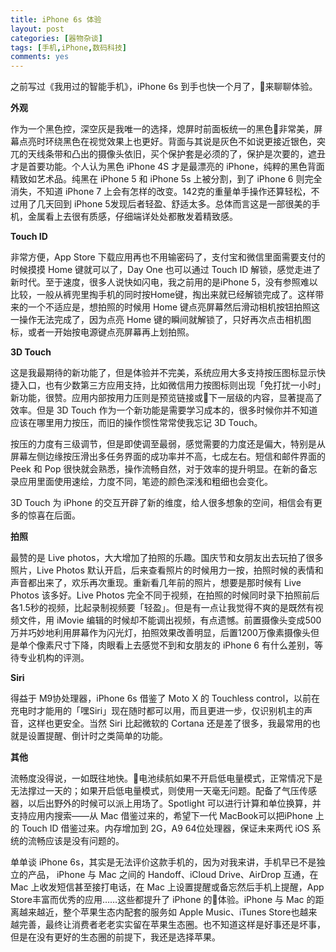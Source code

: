 ```yaml
---
title: iPhone 6s 体验
layout: post
categories: [器物杂谈]
tags: [手机,iPhone,数码科技]
comments: yes
---
```



之前写过《我用过的智能手机》，iPhone 6s 到手也快一个月了，来聊聊体验。

**外观**

作为一个黑色控，深空灰是我唯一的选择，熄屏时前面板统一的黑色非常美，屏幕点亮时环绕黑色在视觉效果上也更好。背面与其说是灰色不如说更接近银色，突兀的天线条带和凸出的摄像头依旧，买个保护套是必须的了，保护是次要的，遮丑才是首要功能。个人认为黑色 iPhone 4S 才是最漂亮的 iPhone，纯粹的黑色背面精致如艺术品。纯黑在 iPhone 5 和 iPhone 5s 上被分割，到了 iPhone 6 则完全消失，不知道 iPhone 7 上会有怎样的改变。142克的重量单手操作还算轻松，不过用了几天回到 iPhone 5发现后者轻盈、舒适太多。总体而言这是一部很美的手机，金属看上去很有质感，仔细端详处处都散发着精致感。

**Touch ID**

非常方便，App Store 下载应用再也不用输密码了，支付宝和微信里面需要支付的时候摸摸 Home 键就可以了，Day One 也可以通过 Touch ID 解锁，感觉走进了新时代。至于速度，很多人说快如闪电，我之前用的是iPhone 5，没有参照难以比较，一般从裤兜里掏手机的同时按Home键，掏出来就已经解锁完成了。这样带来的一个不适应是，想拍照的时候用 Home 键点亮屏幕然后滑动相机按钮拍照这一操作无法完成了，因为点亮 Home 键的瞬间就解锁了，只好再次点击相机图标，或者一开始按电源键点亮屏幕再上划拍照。

**3D Touch**

这是我最期待的新功能了，但是体验并不完美，系统应用大多支持按压图标显示快捷入口，也有少数第三方应用支持，比如微信用力按图标则出现「免打扰一小时」新功能，很赞。应用内部按用力压则是预览链接或下一层级的内容，显著提高了效率。但是 3D Touch 作为一个新功能是需要学习成本的，很多时候你并不知道应该在哪里用力按压，而旧的操作惯性常常使我忘记 3D Touch。

按压的力度有三级调节，但是即使调至最弱，感觉需要的力度还是偏大，特别是从屏幕左侧边缘按压滑出多任务界面的成功率并不高，七成左右。短信和邮件界面的 Peek 和 Pop 很快就会熟悉，操作流畅自然，对于效率的提升明显。在新的备忘录应用里面使用速绘，力度不同，笔迹的颜色深浅和粗细也会变化。

3D Touch 为 iPhone 的交互开辟了新的维度，给人很多想象的空间，相信会有更多的惊喜在后面。

**拍照**

最赞的是 Live photos，大大增加了拍照的乐趣。国庆节和女朋友出去玩拍了很多照片，Live Photos 默认开启，后来查看照片的时候用力一按，拍照时候的表情和声音都出来了，欢乐再次重现。重新看几年前的照片，想要是那时候有 Live Photos 该多好。Live Photos 完全不同于视频，在拍照的时候同时录下拍照前后各1.5秒的视频，比起录制视频要「轻盈」。但是有一点让我觉得不爽的是既然有视频文件，用 iMovie 编辑的时候却不能调出视频，有点遗憾。前置摄像头变成500万并巧妙地利用屏幕作为闪光灯，拍照效果改善明显，后置1200万像素摄像头但是单个像素尺寸下降，肉眼看上去感觉不到和女朋友的 iPhone 6 有什么差别，等待专业机构的评测。

**Siri**

得益于 M9协处理器，iPhone 6s 借鉴了 Moto X 的 Touchless control，以前在充电时才能用的「嘿Siri」现在随时都可以用，而且更进一步，仅识别机主的声音，这样也更安全。当然 Siri 比起微软的 Cortana 还是差了很多，我最常用的也就是设置提醒、倒计时之类简单的功能。

**其他**

流畅度没得说，一如既往地快。电池续航如果不开启低电量模式，正常情况下是无法撑过一天的；如果开启低电量模式，则使用一天毫无问题。配备了气压传感器，以后出野外的时候可以派上用场了。Spotlight 可以进行计算和单位换算，并支持应用内搜索——从 Mac 借鉴过来的，希望下一代 MacBook可以把iPhone 上的 Touch ID 借鉴过来。内存增加到 2G，A9 64位处理器，保证未来两代 iOS 系统的流畅应该是没有问题的。

单单谈 iPhone 6s，其实是无法评价这款手机的，因为对我来讲，手机早已不是独立的产品， iPhone 与 Mac 之间的 Handoff、iCloud Drive、AirDrop 互通，在 Mac 上收发短信甚至接打电话，在 Mac 上设置提醒或备忘然后手机上提醒，App Store丰富而优秀的应用……这些都提升了 iPhone 的体验。iPhone 与 Mac 的距离越来越近，整个苹果生态内配套的服务如 Apple Music、iTunes Store也越来越完善，最终让消费者老老实实留在苹果生态圈。也不知道这样是好事还是坏事，但是在没有更好的生态圈的前提下，我还是选择苹果。

